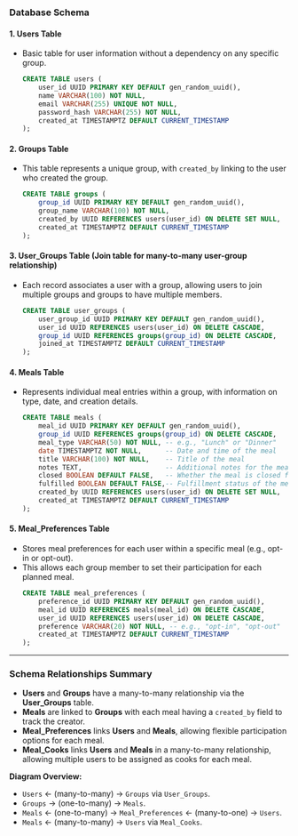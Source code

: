 ### Database Schema

#### 1. **Users Table**
- Basic table for user information without a dependency on any specific group.
   ```sql
   CREATE TABLE users (
       user_id UUID PRIMARY KEY DEFAULT gen_random_uuid(),
       name VARCHAR(100) NOT NULL,
       email VARCHAR(255) UNIQUE NOT NULL,
       password_hash VARCHAR(255) NOT NULL,
       created_at TIMESTAMPTZ DEFAULT CURRENT_TIMESTAMP
   );
   ```

#### 2. **Groups Table**
- This table represents a unique group, with `created_by` linking to the user who created the group.
   ```sql
   CREATE TABLE groups (
       group_id UUID PRIMARY KEY DEFAULT gen_random_uuid(),
       group_name VARCHAR(100) NOT NULL,
       created_by UUID REFERENCES users(user_id) ON DELETE SET NULL,
       created_at TIMESTAMPTZ DEFAULT CURRENT_TIMESTAMP
   );
   ```

#### 3. **User_Groups Table** (Join table for many-to-many user-group relationship)
- Each record associates a user with a group, allowing users to join multiple groups and groups to have multiple members.
   ```sql
   CREATE TABLE user_groups (
       user_group_id UUID PRIMARY KEY DEFAULT gen_random_uuid(),
       user_id UUID REFERENCES users(user_id) ON DELETE CASCADE,
       group_id UUID REFERENCES groups(group_id) ON DELETE CASCADE,
       joined_at TIMESTAMPTZ DEFAULT CURRENT_TIMESTAMP
   );
   ```

#### 4. **Meals Table**
- Represents individual meal entries within a group, with information on type, date, and creation details.
   ```sql
   CREATE TABLE meals (
       meal_id UUID PRIMARY KEY DEFAULT gen_random_uuid(),
       group_id UUID REFERENCES groups(group_id) ON DELETE CASCADE,
       meal_type VARCHAR(50) NOT NULL, -- e.g., "Lunch" or "Dinner"
       date TIMESTAMPTZ NOT NULL,      -- Date and time of the meal
       title VARCHAR(100) NOT NULL,    -- Title of the meal
       notes TEXT,                     -- Additional notes for the meal
       closed BOOLEAN DEFAULT FALSE,   -- Whether the meal is closed for sign-ups
       fulfilled BOOLEAN DEFAULT FALSE,-- Fulfillment status of the meal
       created_by UUID REFERENCES users(user_id) ON DELETE SET NULL,
       created_at TIMESTAMPTZ DEFAULT CURRENT_TIMESTAMP
   );
   ```

#### 5. **Meal_Preferences Table**
- Stores meal preferences for each user within a specific meal (e.g., opt-in or opt-out).
- This allows each group member to set their participation for each planned meal.
   ```sql
   CREATE TABLE meal_preferences (
       preference_id UUID PRIMARY KEY DEFAULT gen_random_uuid(),
       meal_id UUID REFERENCES meals(meal_id) ON DELETE CASCADE,
       user_id UUID REFERENCES users(user_id) ON DELETE CASCADE,
       preference VARCHAR(20) NOT NULL, -- e.g., "opt-in", "opt-out"
       created_at TIMESTAMPTZ DEFAULT CURRENT_TIMESTAMP
   );
   ```

---

### Schema Relationships Summary

- **Users** and **Groups** have a many-to-many relationship via the **User_Groups** table.
- **Meals** are linked to **Groups** with each meal having a `created_by` field to track the creator.
- **Meal_Preferences** links **Users** and **Meals**, allowing flexible participation options for each meal.
- **Meal_Cooks** links **Users** and **Meals** in a many-to-many relationship, allowing multiple users to be assigned as cooks for each meal.

**Diagram Overview:**
- `Users` ← (many-to-many) → `Groups` via `User_Groups`.
- `Groups` → (one-to-many) → `Meals`.
- `Meals` ← (one-to-many) → `Meal_Preferences` ← (many-to-one) → `Users`.
- `Meals` ← (many-to-many) → `Users` via `Meal_Cooks`.